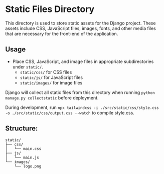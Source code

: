 # Static Files Directory

This directory is used to store static assets for the Django project. These assets include CSS, JavaScript files, images, fonts, and other media files that are necessary for the front-end of the application.

## Usage

- Place CSS, JavaScript, and image files in appropriate subdirectories under `static/`.
  - `static/css/` for CSS files
  - `static/js/` for JavaScript files
  - `static/images/` for image files

Django will collect all static files from this directory when running `python manage.py collectstatic` before deployment.

During development, run `npx tailwindcss -i ./src/static/css/style.css -o ./src/static/css/output.css --watch` to compile style.css.

## Structure:

```
static/
├── css/
│   └── main.css
├── js/
│   └── main.js
└── images/
    └── logo.png
```
